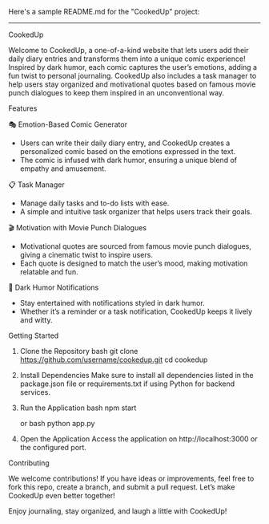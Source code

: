 Here's a sample README.md for the "CookedUp" project:

---

CookedUp

Welcome to CookedUp, a one-of-a-kind website that lets users add their daily diary entries and transforms them into a unique comic experience! Inspired by dark humor, each comic captures the user’s emotions, adding a fun twist to personal journaling. CookedUp also includes a task manager to help users stay organized and motivational quotes based on famous movie punch dialogues to keep them inspired in an unconventional way.

Features

🎭 Emotion-Based Comic Generator
- Users can write their daily diary entry, and CookedUp creates a personalized comic based on the emotions expressed in the text.
- The comic is infused with dark humor, ensuring a unique blend of empathy and amusement.

📋 Task Manager
- Manage daily tasks and to-do lists with ease.
- A simple and intuitive task organizer that helps users track their goals.

🎬 Motivation with Movie Punch Dialogues
- Motivational quotes are sourced from famous movie punch dialogues, giving a cinematic twist to inspire users.
- Each quote is designed to match the user’s mood, making motivation relatable and fun.

 💬 Dark Humor Notifications
- Stay entertained with notifications styled in dark humor.
- Whether it’s a reminder or a task notification, CookedUp keeps it lively and witty.

 Getting Started

1. Clone the Repository
   bash
   git clone https://github.com/username/cookedup.git
   cd cookedup
   

2. Install Dependencies
   Make sure to install all dependencies listed in the package.json file or requirements.txt if using Python for backend services.

3. Run the Application
   bash
   npm start
   
   or
   bash
   python app.py
   

4. Open the Application
   Access the application on http://localhost:3000 or the configured port.

 Contributing

We welcome contributions! If you have ideas or improvements, feel free to fork this repo, create a branch, and submit a pull request. Let’s make CookedUp even better together!



Enjoy journaling, stay organized, and laugh a little with CookedUp!

